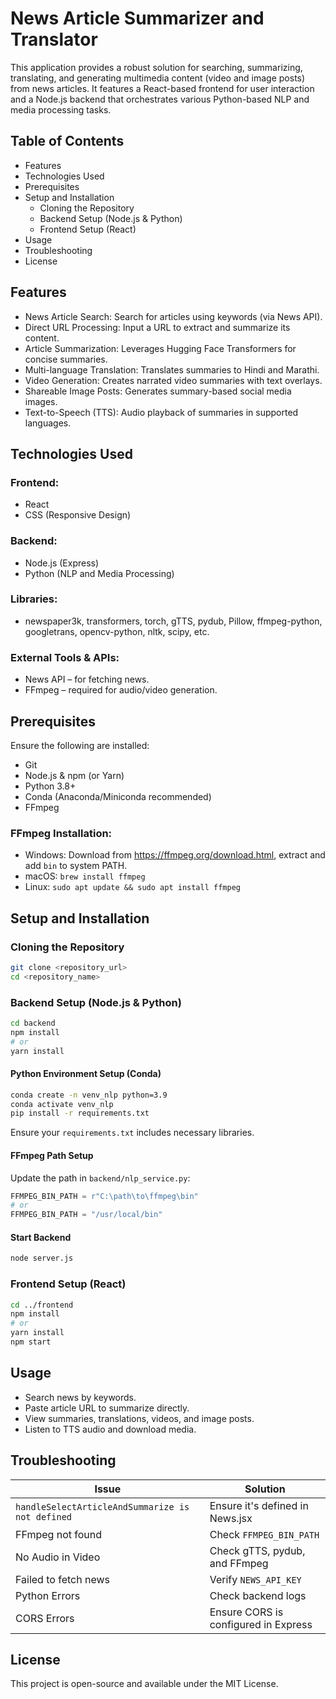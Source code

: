 # News Article Summarizer and Translator

This application provides a robust solution for searching, summarizing, translating, and generating multimedia content (video and image posts) from news articles. It features a React-based frontend for user interaction and a Node.js backend that orchestrates various Python-based NLP and media processing tasks.

## Table of Contents

- Features
- Technologies Used
- Prerequisites
- Setup and Installation
  - Cloning the Repository
  - Backend Setup (Node.js & Python)
  - Frontend Setup (React)
- Usage
- Troubleshooting
- License

## Features

- News Article Search: Search for articles using keywords (via News API).
- Direct URL Processing: Input a URL to extract and summarize its content.
- Article Summarization: Leverages Hugging Face Transformers for concise summaries.
- Multi-language Translation: Translates summaries to Hindi and Marathi.
- Video Generation: Creates narrated video summaries with text overlays.
- Shareable Image Posts: Generates summary-based social media images.
- Text-to-Speech (TTS): Audio playback of summaries in supported languages.

## Technologies Used

### Frontend:

- React
- CSS (Responsive Design)

### Backend:

- Node.js (Express)
- Python (NLP and Media Processing)

### Libraries:

- newspaper3k, transformers, torch, gTTS, pydub, Pillow, ffmpeg-python, googletrans, opencv-python, nltk, scipy, etc.

### External Tools & APIs:

- News API – for fetching news.
- FFmpeg – required for audio/video generation.

## Prerequisites

Ensure the following are installed:

- Git
- Node.js & npm (or Yarn)
- Python 3.8+
- Conda (Anaconda/Miniconda recommended)
- FFmpeg

### FFmpeg Installation:

- Windows: Download from https://ffmpeg.org/download.html, extract and add `bin` to system PATH.
- macOS: `brew install ffmpeg`
- Linux: `sudo apt update && sudo apt install ffmpeg`

## Setup and Installation

### Cloning the Repository

```bash
git clone <repository_url>
cd <repository_name>
```

### Backend Setup (Node.js & Python)

```bash
cd backend
npm install
# or
yarn install
```

#### Python Environment Setup (Conda)

```bash
conda create -n venv_nlp python=3.9
conda activate venv_nlp
pip install -r requirements.txt
```

Ensure your `requirements.txt` includes necessary libraries.

#### FFmpeg Path Setup

Update the path in `backend/nlp_service.py`:

```python
FFMPEG_BIN_PATH = r"C:\path\to\ffmpeg\bin"
# or
FFMPEG_BIN_PATH = "/usr/local/bin"
```

#### Start Backend

```bash
node server.js
```

### Frontend Setup (React)

```bash
cd ../frontend
npm install
# or
yarn install
npm start
```

## Usage

- Search news by keywords.
- Paste article URL to summarize directly.
- View summaries, translations, videos, and image posts.
- Listen to TTS audio and download media.

## Troubleshooting

| Issue                                            | Solution                             |
| ------------------------------------------------ | ------------------------------------ |
| `handleSelectArticleAndSummarize is not defined` | Ensure it's defined in News.jsx      |
| FFmpeg not found                                 | Check `FFMPEG_BIN_PATH`              |
| No Audio in Video                                | Check gTTS, pydub, and FFmpeg        |
| Failed to fetch news                             | Verify `NEWS_API_KEY`                |
| Python Errors                                    | Check backend logs                   |
| CORS Errors                                      | Ensure CORS is configured in Express |

## License

This project is open-source and available under the MIT License.

